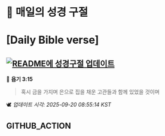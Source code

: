 # 🙏 매일의 성경 구절
# [Daily Bible verse]
## [![README에 성경구절 업데이트](https://github.com/DONGSUKA/first_test/actions/workflows/update-readme-bible.yml/badge.svg)](https://github.com/DONGSUKA/first_test/actions/workflows/update-readme-bible.yml)
<!-- START_BIBLE_VERSE -->
📖 **욥기 3:15**
> 혹시 금을 가지며 은으로 집을 채운 고관들과 함께 있었을 것이며

🕊️ _업데이트 시각: 2025-09-20 08:55:14 KST_
  <!-- END_BIBLE_VERSE -->
## GITHUB_ACTION
